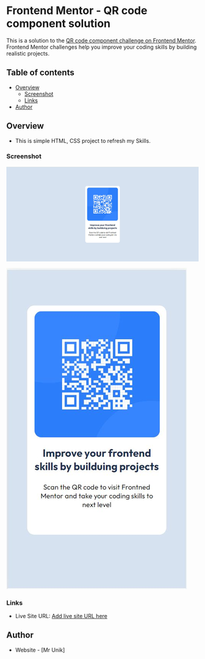 # Frontend Mentor - QR code component solution

This is a solution to the [QR code component challenge on Frontend Mentor](https://www.frontendmentor.io/challenges/qr-code-component-iux_sIO_H). Frontend Mentor challenges help you improve your coding skills by building realistic projects.

## Table of contents

- [Overview](#overview)
  - [Screenshot](#screenshot)
  - [Links](#links)
- [Author](#author)

## Overview
 - This is simple HTML, CSS project to refresh my Skills.

### Screenshot

![](screenshot1.JPG)


![](screenshot2.JPG)

### Links
- Live Site URL: [Add live site URL here](https://your-live-site-url.com)


## Author
- Website - [Mr Unik]
